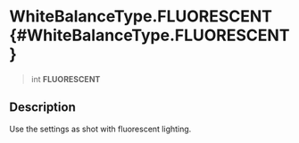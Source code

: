 WhiteBalanceType.FLUORESCENT {#WhiteBalanceType.FLUORESCENT}
============================

> int **FLUORESCENT**

Description
-----------

Use the settings as shot with fluorescent lighting.
